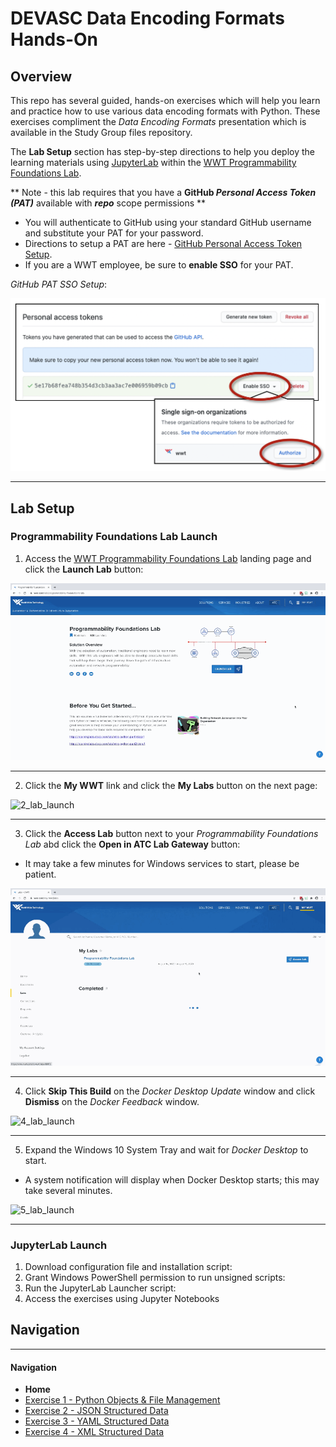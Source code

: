 # DEVASC Data Encoding Formats Hands-On

## Overview

This repo has several guided, hands-on exercises which will help you learn and practice how to use various data encoding formats with Python.  These exercises compliment the *Data Encoding Formats* presentation which is available in the Study Group files repository.

The **Lab Setup** section has step-by-step directions to help you deploy the learning materials using [JupyterLab](https://jupyterlab.readthedocs.io/en/stable/getting_started/overview.html) within the [WWT Programmability Foundations Lab](https://www.wwt.com/lab/programmability-foundations-lab).

\*\* Note - this lab requires that you have a **GitHub *Personal Access Token (PAT)*** available with ***repo*** scope permissions \*\*

* You will authenticate to GitHub using your standard GitHub username and substitute your PAT for your password.
* Directions to setup a PAT are here -  [GitHub Personal Access Token Setup](https://docs.github.com/en/enterprise/2.15/user/articles/creating-a-personal-access-token-for-the-command-line).
* If you are a WWT employee, be sure to **enable SSO** for your PAT.



*GitHub PAT SSO Setup*:

![1_setup_pat_sso](_images/1_setup_pat_sso.png)

---



## Lab Setup

### Programmability Foundations Lab Launch

1. Access the [WWT Programmability Foundations Lab](https://www.wwt.com/lab/programmability-foundations-lab) landing page and click the **Launch Lab** button:

![1_lab_launch](_images/1_lab_launch.gif)


---


2. Click the **My WWT** link and click the **My Labs** button on the next page:

![2_lab_launch](_images/2_lab_launch.gif)


---


3. Click the **Access Lab** button next to your *Programmability Foundations Lab* abd click the **Open in ATC Lab Gateway** button:

- It may take a few minutes for Windows services to start, please be patient.

![3_lab_launch](_images/3_lab_launch.gif)


---


4. Click **Skip This Build** on the *Docker Desktop Update* window and click **Dismiss** on the *Docker Feedback* window.

![4_lab_launch](_images/4_lab_launch.gif)


---


5. Expand the Windows 10 System Tray and wait for *Docker Desktop* to start.

- A system notification will display when Docker Desktop starts; this may take several minutes.

![5_lab_launch](_images/5_lab_launch.gif)


---


### JupyterLab Launch

1. Download configuration file and installation script:
2. Grant Windows PowerShell permission to run unsigned scripts:
3. Run the JupyterLab Launcher script:
4. Access the exercises using Jupyter Notebooks



## Navigation

---
#### Navigation
* **Home**
* [Exercise 1 - Python Objects & File Management](../part_i_python/python.ipynb)
* [Exercise 2 - JSON Structured Data](../part_ii_json/json.ipynb)
* [Exercise 3 - YAML Structured Data](part_iii_yaml/yaml.ipynb)
* [Exercise 4 - XML Structured Data](part_iv/xml.ipynb)
